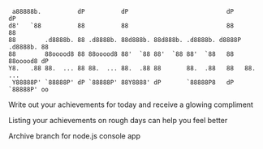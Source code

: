 ```
 a88888b.          dP          dP                           dP            dP 
d8'   `88          88          88                           88            88 
88        .d8888b. 88 .d8888b. 88d888b. 88d888b. .d8888b. d8888P .d8888b. 88 
88        88ooood8 88 88ooood8 88'  `88 88'  `88 88'  `88   88   88ooood8 dP 
Y8.   .88 88.  ... 88 88.  ... 88.  .88 88       88.  .88   88   88.  ...    
 Y88888P' `88888P' dP `88888P' 88Y8888' dP       `88888P8   dP   `88888P' oo 
```
Write out your achievements for today and receive a glowing compliment

Listing your achievements on rough days can help you feel better

Archive branch for node.js console app
